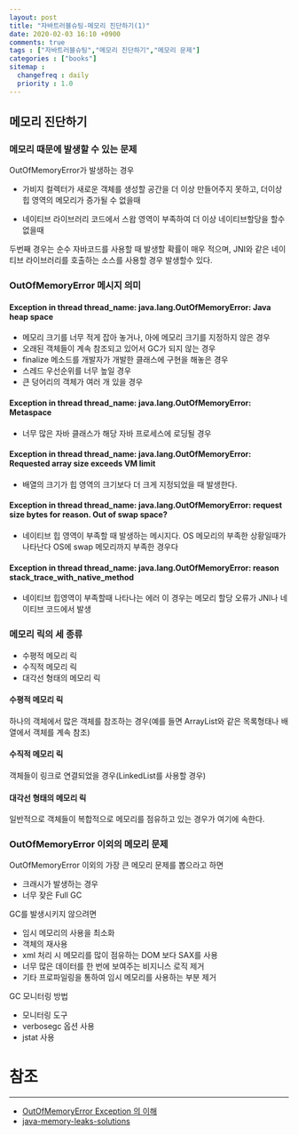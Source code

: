 ```yaml
---
layout: post
title: "자바트러블슈팅-메모리 진단하기(1)"
date: 2020-02-03 16:10 +0900
comments: true
tags : ["자바트러블슈팅","메모리 진단하기","메모리 문제"]
categories : ["books"]
sitemap :
  changefreq : daily
  priority : 1.0
---
```


## 메모리 진단하기

### 메모리 때문에 발생할 수 있는 문제

OutOfMemoryError가 발생하는 경우

* 가비지 컬렉터가 새로운 객체를 생성할 공간을 더 이상 만들어주지 못하고, 더이상 힙 영역의 메모리가 증가될 수 없을때 

* 네이티브 라이브러리 코드에서 스왑 영역이 부족하여 더 이상 네이티브할당을 할수 없을때

두번째 경우는 순수 자바코드를 사용할 때 발생할 확률이 매우 적으며, JNI와 같은 네이티브 라이브러리를 호출하는 소스를 사용할 경우 발생할수 있다.

### OutOfMemoryError 메시지 의미

#### Exception in thread thread_name: java.lang.OutOfMemoryError: Java heap space

* 메모리 크기를 너무 적게 잡아 놓거나, 아에 메모리 크기를 지정하지 않은 경우
* 오래된 객체들이 계속 참조되고 있어서 GC가 되지 않는 경우
* finalize 메소드를 개발자가 개발한 클래스에 구현을 해놓은 경우
* 스레드 우선순위를 너무 높일 경우
* 큰 덩어리의 객체가 여러 개 있을 경우

#### Exception in thread thread_name: java.lang.OutOfMemoryError: Metaspace

* 너무 많은 자바 클래스가 해당 자바 프로세스에 로딩될 경우

#### Exception in thread thread_name: java.lang.OutOfMemoryError: Requested array size exceeds VM limit

* 배열의 크기가 힙 영역의 크기보다 더 크게 지정되었을 때 발생한다.

#### Exception in thread thread_name: java.lang.OutOfMemoryError: request size bytes for reason. Out of swap space?

* 네이티브 힙 영역이 부족할 때 발생하는 메시지다. OS 메모리의 부족한 상황일때가 나타난다 OS에 swap 메모리까지 부족한 경우다

#### Exception in thread thread_name: java.lang.OutOfMemoryError: reason stack_trace_with_native_method

* 네이티브 힙영역이 부족할때 나타나는 에러 이 경우는 메모리 할당 오류가 JNI나 네이티브 코드에서 발생

### 메모리 릭의 세 종류

* 수평적 메모리 릭
* 수직적 메모리 릭
* 대각선 형태의 메모리 릭

#### 수평적 메모리 릭

하나의 객체에서 많은 객체를 참조하는 경우(예를 들면 ArrayList와 같은 목록형태나 배열에서 객체를 계속 참조)

#### 수직적 메모리 릭

객체들이 링크로 연결되었을 경우(LinkedList를 사용할 경우)

#### 대각선 형태의 메모리 릭

일반적으로 객체들이 복합적으로 메모리를 점유하고 있는 경우가 여기에 속한다.

### OutOfMemoryError 이외의 메모리 문제

OutOfMemoryError 이외의 가장 큰 메모리 문제를 뽑으라고 하면 

* 크래시가 발생하는 경우
* 너무 잦은 Full GC

GC를 발생시키지 않으려면

* 임시 메모리의 사용을 최소화
* 객체의 재사용
* xml 처리 시 메모리를 많이 점유하는 DOM 보다 SAX를 사용
* 너무 많은 데이터를 한 번에 보여주는 비지니스 로직 제거
* 기타 프로파일링을 통하여 임시 메모리를 사용하는 부분 제거

GC 모니터링 방법

* 모니터링 도구
* verbosegc 옵션 사용
* jstat 사용


# 참조
-----
* [OutOfMemoryError Exception 의 이해](https://sejoung.github.io/2019/03/2019-03-20-Understand_the_OutOfMemoryError_Exception/)
* [java-memory-leaks-solutions](https://stackify.com/java-memory-leaks-solutions/)


